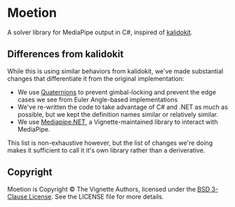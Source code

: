 # Moetion

A solver library for MediaPipe output in C#, inspired of [kalidokit](https://github.com/yeemachine/kalidokit). 

## Differences from kalidokit

While this is using similar behaviors from kalidokit, we've made substantial changes that differentiate it from the original implementation:

- We use [Quaternions](https://www.allaboutcircuits.com/technical-articles/dont-get-lost-in-deep-space-understanding-quaternions/) to prevent gimbal-locking and prevent the edge cases we see from Euler Angle-based implementations
- We've re-written the code to take advantage of C# and .NET as much as possible, but we kept the definition names similar or relatively similar.
- We use [Mediapipe.NET](https://github.com/vignetteapp/Akihabara), a Vignette-maintained library to interact with MediaPipe.

This list is non-exhaustive however, but the list of changes we're doing makes it sufficient to call it it's own library rather than a deriverative.

## Copyright

Moetion is Copyright &copy; The Vignette Authors, licensed under the [BSD 3-Clause License](https://opensource.org/licenses/BSD-3-Clause). See the LICENSE file for more details.
